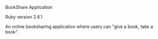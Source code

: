 BookShare Application

Ruby version 2.6.1

An online booksharing application where users can "give a book, take a book".

